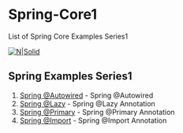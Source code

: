 # Spring-Core1
List of Spring Core Examples Series1

[![N|Solid](https://javabydeveloper.com/wp-content/uploads/2017/08/Untitled-5.png)](https://javabydeveloper.com/category/spring-framework/)

## Spring Examples Series1

1. [Spring @Autowired](https://javabydeveloper.com/tutorial-on-spring-autowired/) - Spring @Autowired
2. [Spring @Lazy](https://javabydeveloper.com/using-spring-lazy-annotation/) - Spring @Lazy Annotation
3. [Spring @Primary](https://javabydeveloper.com/spring-primary-annotation/) - Spring @Primary Annotation
4. [Spring @Import](https://javabydeveloper.com/spring-import-annotation/) - Spring @Import Annotation
